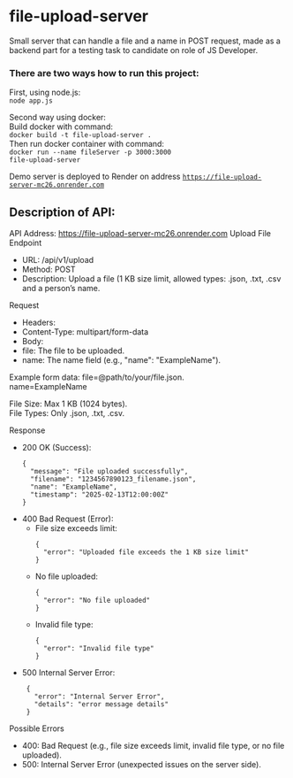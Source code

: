 # file-upload-server

Small server that can handle a file and a name in POST request, 
made as a backend part for a testing task to candidate on role of JS Developer.

### There are two ways how to run this project:

First, using node.js:  
<code>node app.js</code>  
  
Second way using docker:  
Build docker with command:  
<code>docker build -t file-upload-server .</code>  
Then run docker container with command:  
<code>docker run --name fileServer -p 3000:3000 file-upload-server</code>

Demo server is deployed to Render on address <code>https://file-upload-server-mc26.onrender.com</code>

## Description of API:  
API Address: https://file-upload-server-mc26.onrender.com
Upload File Endpoint
-	URL: /api/v1/upload
-	Method: POST
-	Description: Upload a file (1 KB size limit, allowed types: .json, .txt, .csv and a person’s name.

Request
-	Headers:
-	Content-Type: multipart/form-data
-	Body:
-	file: The file to be uploaded.
-	name: The name field (e.g., "name": "ExampleName").

Example form data:
file=@path/to/your/file.json.  
name=ExampleName

File Size: Max 1 KB (1024 bytes).  
File Types: Only .json, .txt, .csv.

Response
-	200 OK (Success):
     ```
     {
       "message": "File uploaded successfully",
       "filename": "1234567890123_filename.json",
       "name": "ExampleName",
       "timestamp": "2025-02-13T12:00:00Z"
     }  
     ```
- 400 Bad Request (Error):
  -	File size exceeds limit:  
       ```
       {
         "error": "Uploaded file exceeds the 1 KB size limit"
       }
       ```
  - No file uploaded:
       ```
       {
         "error": "No file uploaded"
       }
       ```
  - Invalid file type:
       ```
      {
         "error": "Invalid file type"
      }
      ```
-	500 Internal Server Error:
     ```
      {
        "error": "Internal Server Error",
        "details": "error message details"
      }
     ```

Possible Errors
-	400: Bad Request (e.g., file size exceeds limit, invalid file type, or no file uploaded).
-	500: Internal Server Error (unexpected issues on the server side).


